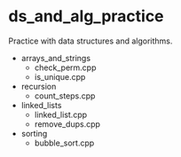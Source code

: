 # ds_and_alg_practice
Practice with data structures and algorithms.

* arrays_and_strings
  * check_perm.cpp
  * is_unique.cpp
* recursion
  * count_steps.cpp
* linked_lists
  * linked_list.cpp
  * remove_dups.cpp
* sorting
  * bubble_sort.cpp
